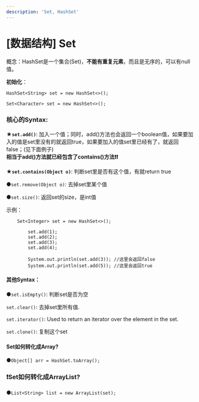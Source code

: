 ```yaml
---
description: 'Set, HashSet'
---
```


# \[数据结构\] Set

概念：HashSet是一个集合\(Set\)，**不能有重复元素**，而且是无序的，可以有null值。 

**初始化**： 

`HashSet<String> set = new HashSet<>();` 

`Set<Character> set = new HashSet<>();`



### **核心的Syntax:**

★**`set.add()`**: 加入一个值；同时，add\(\)方法也会返回一个boolean值，如果要加入的值是set里没有的就返回true，如果要加入的值set里已经有了，就返回false；\(见下面例子\)  
**相当于add\(\)方法就已经包含了contains\(\)方法❗️❗️**

★**`set.contains(Object o)`**: 判断set里是否有这个值，有就return true 

●`set.remove(Object o)`: 去掉set里某个值 

●`set.size()`: 返回set的size，是int值 



示例：

```text
    Set<Integer> set = new HashSet<>();
		
		set.add(1);
		set.add(2);
		set.add(3);
		set.add(4);

		System.out.println(set.add(3)); //这里会返回false
		System.out.println(set.add(5)); //这里会返回true
```

#### 其他Syntax：

●`set.isEmpty()`: 判断set是否为空 

`set.clear()`: 去掉set里所有值. 

`set.iterator()`: Used to return an iterator over the element in the set. 

`set.clone()`: 复制这个set



#### Set如何转化成Array?

●`Object[] arr = HashSet.toArray();`



### ❗️Set如何转化成ArrayList?

●`List<String> list = new ArrayList(set);`







